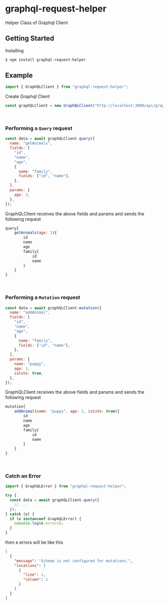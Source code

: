 # graphql-request-helper

Helper Class of Graphql Client

## Getting Started

Installing

```bash
$ npm install graphql-request-helper
```

## Example

```js
import { GraphQLClient } from "graphql-request-helper";
```

Create Graphql Client

```js
const graphQLClient = new GraphQLClient("http://localhost:3000/api/graphql");
```

<br>

### Performing a `Query` request

```js
const data = await graphQLClient.query({
  name: "getAnimals",
  fields: [
    "id",
    "name",
    "age",
    {
      name: "family",
      fields: ["id", "name"],
    },
  ],
  params: {
    age: 3,
  },
});
```

GraphQLClient receives the above fields and params and sends the following request

```js
query{
    getAnimals(age: 3){
        id
        name
        age
        family{
            id
            name
        }
    }
}
```

<br>

### Performing a `Mutation` request

```js
const data = await graphQLClient.mutation({
  name: "addAnimal",
  fields: [
    "id",
    "name",
    "age",
    {
      name: "family",
      fields: ["id", "name"],
    },
  ],
  params: {
    name: "puppy",
    age: 1,
    isCute: true,
  },
});
```

GraphQLClient receives the above fields and params and sends the following request

```js
mutation{
    addAnimal(name: "puppy", age: 1, isCute: true){
        id
        name
        age
        family{
            id
            name
        }
    }
}
```

<br>

### Catch an Error

```js
import { GraphQLError } from "graphql-request-helper";
```

```js
try {
  const data = await graphQLClient.query({
    // ...
  });
} catch (e) {
  if (e instanceof GraphQLError) {
    console.log(e.errors);
  }
}
```

then e.errors will be like this

```json
[
  {
    "message": "Schema is not configured for mutations.",
    "locations": [
      {
        "line": 1,
        "column": 1
      }
    ]
  }
]
```
